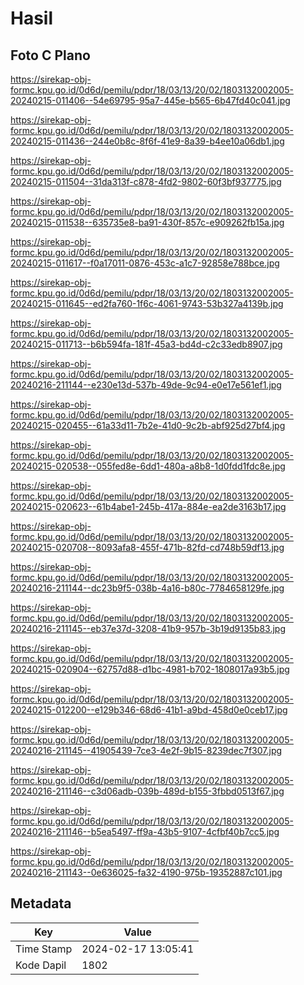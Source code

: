 # Hasil

## Foto C Plano

https://sirekap-obj-formc.kpu.go.id/0d6d/pemilu/pdpr/18/03/13/20/02/1803132002005-20240215-011406--54e69795-95a7-445e-b565-6b47fd40c041.jpg

https://sirekap-obj-formc.kpu.go.id/0d6d/pemilu/pdpr/18/03/13/20/02/1803132002005-20240215-011436--244e0b8c-8f6f-41e9-8a39-b4ee10a06db1.jpg

https://sirekap-obj-formc.kpu.go.id/0d6d/pemilu/pdpr/18/03/13/20/02/1803132002005-20240215-011504--31da313f-c878-4fd2-9802-60f3bf937775.jpg

https://sirekap-obj-formc.kpu.go.id/0d6d/pemilu/pdpr/18/03/13/20/02/1803132002005-20240215-011538--635735e8-ba91-430f-857c-e909262fb15a.jpg

https://sirekap-obj-formc.kpu.go.id/0d6d/pemilu/pdpr/18/03/13/20/02/1803132002005-20240215-011617--f0a17011-0876-453c-a1c7-92858e788bce.jpg

https://sirekap-obj-formc.kpu.go.id/0d6d/pemilu/pdpr/18/03/13/20/02/1803132002005-20240215-011645--ed2fa760-1f6c-4061-9743-53b327a4139b.jpg

https://sirekap-obj-formc.kpu.go.id/0d6d/pemilu/pdpr/18/03/13/20/02/1803132002005-20240215-011713--b6b594fa-181f-45a3-bd4d-c2c33edb8907.jpg

https://sirekap-obj-formc.kpu.go.id/0d6d/pemilu/pdpr/18/03/13/20/02/1803132002005-20240216-211144--e230e13d-537b-49de-9c94-e0e17e561ef1.jpg

https://sirekap-obj-formc.kpu.go.id/0d6d/pemilu/pdpr/18/03/13/20/02/1803132002005-20240215-020455--61a33d11-7b2e-41d0-9c2b-abf925d27bf4.jpg

https://sirekap-obj-formc.kpu.go.id/0d6d/pemilu/pdpr/18/03/13/20/02/1803132002005-20240215-020538--055fed8e-6dd1-480a-a8b8-1d0fdd1fdc8e.jpg

https://sirekap-obj-formc.kpu.go.id/0d6d/pemilu/pdpr/18/03/13/20/02/1803132002005-20240215-020623--61b4abe1-245b-417a-884e-ea2de3163b17.jpg

https://sirekap-obj-formc.kpu.go.id/0d6d/pemilu/pdpr/18/03/13/20/02/1803132002005-20240215-020708--8093afa8-455f-471b-82fd-cd748b59df13.jpg

https://sirekap-obj-formc.kpu.go.id/0d6d/pemilu/pdpr/18/03/13/20/02/1803132002005-20240216-211144--dc23b9f5-038b-4a16-b80c-7784658129fe.jpg

https://sirekap-obj-formc.kpu.go.id/0d6d/pemilu/pdpr/18/03/13/20/02/1803132002005-20240216-211145--eb37e37d-3208-41b9-957b-3b19d9135b83.jpg

https://sirekap-obj-formc.kpu.go.id/0d6d/pemilu/pdpr/18/03/13/20/02/1803132002005-20240215-020904--62757d88-d1bc-4981-b702-1808017a93b5.jpg

https://sirekap-obj-formc.kpu.go.id/0d6d/pemilu/pdpr/18/03/13/20/02/1803132002005-20240215-012200--e129b346-68d6-41b1-a9bd-458d0e0ceb17.jpg

https://sirekap-obj-formc.kpu.go.id/0d6d/pemilu/pdpr/18/03/13/20/02/1803132002005-20240216-211145--41905439-7ce3-4e2f-9b15-8239dec7f307.jpg

https://sirekap-obj-formc.kpu.go.id/0d6d/pemilu/pdpr/18/03/13/20/02/1803132002005-20240216-211146--c3d06adb-039b-489d-b155-3fbbd0513f67.jpg

https://sirekap-obj-formc.kpu.go.id/0d6d/pemilu/pdpr/18/03/13/20/02/1803132002005-20240216-211146--b5ea5497-ff9a-43b5-9107-4cfbf40b7cc5.jpg

https://sirekap-obj-formc.kpu.go.id/0d6d/pemilu/pdpr/18/03/13/20/02/1803132002005-20240216-211143--0e636025-fa32-4190-975b-19352887c101.jpg


## Metadata

| Key        | Value               |
| ---------- | ------------------- |
| Time Stamp | 2024-02-17 13:05:41 |
| Kode Dapil | 1802                |



